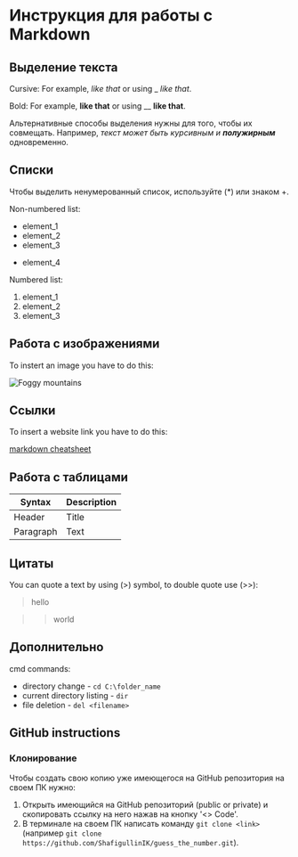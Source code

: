 # Инструкция для работы с Markdown

## Выделение текста

Cursive: For example, *like that* or using _ _like that_.

Bold: For example, **like that** or using __ __like that__.

Альтернативные способы выделения нужны для того, чтобы их совмещать. Например, _текст может быть курсивным и **полужирным**_ одновременно.

## Списки

Чтобы выделить ненумерованный список, используйте (*) или знаком +.

Non-numbered list:
* element_1
* element_2
* element_3
+ element_4

Numbered list:
1. element_1
2. element_2
3. element_3

## Работа с изображениями

To instert an image you have to do this:

![Foggy mountains](image_1.jpg)

## Ссылки

To insert a website link you have to do this:

[markdown cheatsheet](https://www.markdownguide.org/cheat-sheet/)

## Работа с таблицами

| Syntax | Description |
| ----------- | ----------- |
| Header | Title |
| Paragraph | Text |

## Цитаты

You can quote a text by using (>) symbol, to double quote use (>>):

> hello

>>world

## Дополнительно

cmd commands:
+ directory change - `cd C:\folder_name`
+ current directory listing - `dir`
+ file deletion - `del <filename>`

## GitHub instructions

### Клонирование

Чтобы создать свою копию уже имеющегося на GitHub репозитория на своем ПК нужно:

1. Открыть имеющийся на GitHub репозиторий (public or private) и скопировать ссылку на него нажав на кнопку '<> Code'.
2. В терминале на своем ПК написать команду `git clone <link>` (например `git clone https://github.com/ShafigullinIK/guess_the_number.git`).

